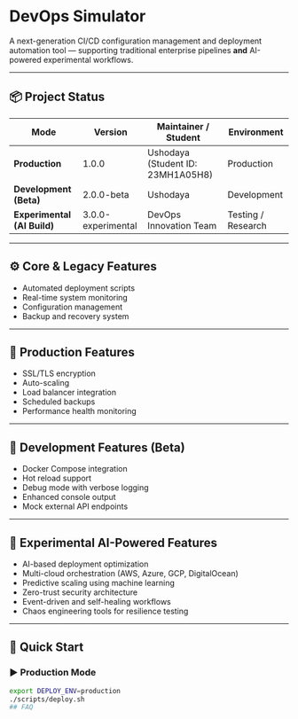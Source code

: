 # DevOps Simulator

A next-generation CI/CD configuration management and deployment automation tool — supporting traditional enterprise pipelines **and** AI-powered experimental workflows.

---

## 📦 Project Status
| Mode | Version | Maintainer / Student | Environment |
|------|----------|----------------------|--------------|
| **Production** | 1.0.0 | Ushodaya (Student ID: 23MH1A05H8) | Production |
| **Development (Beta)** | 2.0.0-beta | Ushodaya | Development |
| **Experimental (AI Build)** | 3.0.0-experimental | DevOps Innovation Team | Testing / Research |

---

## ⚙️ Core & Legacy Features
- Automated deployment scripts  
- Real-time system monitoring  
- Configuration management  
- Backup and recovery system  

---

## 🚀 Production Features
- SSL/TLS encryption  
- Auto-scaling  
- Load balancer integration  
- Scheduled backups  
- Performance health monitoring  

---

## 🧩 Development Features (Beta)
- Docker Compose integration  
- Hot reload support  
- Debug mode with verbose logging  
- Enhanced console output  
- Mock external API endpoints  

---

## 🤖 Experimental AI-Powered Features
- AI-based deployment optimization  
- Multi-cloud orchestration (AWS, Azure, GCP, DigitalOcean)  
- Predictive scaling using machine learning  
- Zero-trust security architecture  
- Event-driven and self-healing workflows  
- Chaos engineering tools for resilience testing  

---

## 🏁 Quick Start

### ▶️ Production Mode
```bash
export DEPLOY_ENV=production
./scripts/deploy.sh
# #   F A Q  
 